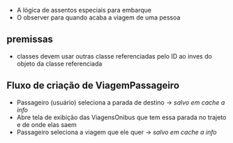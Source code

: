 - A lógica de assentos especiais para embarque
- O observer para quando acaba a viagem de uma pessoa


## premissas
 - classes devem usar outras classe referenciadas pelo ID ao inves do objeto da classe referenciada



## Fluxo de criação de ViagemPassageiro
- Passageiro (usuário) seleciona a parada de destino -> *salvo em cache a info*
- Abre tela de exibição das ViagensOnibus que tem essa parada no trajeto e de onde elas saem
- Passageiro seleciona a viagem que ele quer -> *salvo em cache a info*